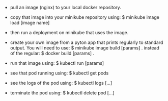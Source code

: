* pull an image (nginx) to your local docker repository.
* copy that image into your minikube repository using:
	$ minikube image load [image name]
* then run a deployment on minikube that uses the image.

* create your own image from a pyton app that prints regularly to standard output.
	You will need to use:
		$ minikube image build [params] .
	instead of the regular:
		$ docker build [params] .
* run that image using:
	$ kubectl run [params]
* see that pod running using:
	$ kubectl get pods
* see the logs of the pod using:
	$ kubectl logs [...]
* terminate the pod using:
	$ kubectl delete pod [...]
